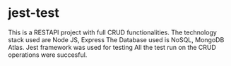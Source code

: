 # jest-test
This is a RESTAPI project with full CRUD functionalities.
The technology stack used are Node JS, Express
The Database used is NoSQL, MongoDB Atlas.
Jest framework was used for testing
All the test run on the CRUD operations were succesful.
